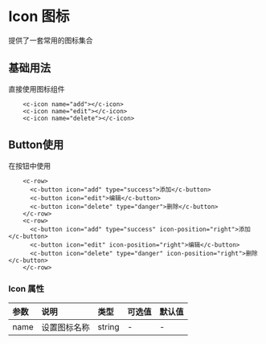 # Icon 图标

提供了一套常用的图标集合

## 基础用法
直接使用图标组件
<ClientOnly>
  <icon-demo></icon-demo>
</ClientOnly>

```vue
    <c-icon name="add"></c-icon>
    <c-icon name="edit"></c-icon>
    <c-icon name="delete"></c-icon>
```

## Button使用
在按钮中使用
<ClientOnly>
  <button-icon-demo></button-icon-demo>
</ClientOnly>

```vue
    <c-row>
      <c-button icon="add" type="success">添加</c-button>
      <c-button icon="edit">编辑</c-button>
      <c-button icon="delete" type="danger">删除</c-button>
    </c-row>
    <c-row>
      <c-button icon="add" type="success" icon-position="right">添加</c-button>
      <c-button icon="edit" icon-position="right">编辑</c-button>
      <c-button icon="delete" type="danger" icon-position="right">删除</c-button>
    </c-row>
```

### Icon 属性

| 参数              | 说明             | 类型    | 可选值                   | 默认值  |
| :------------    | :--------------- | :------ | :---------- | :------ |
| name        | 设置图标名称             | string  | - | - |
